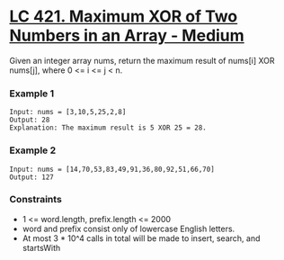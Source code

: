 # [LC 421. Maximum XOR of Two Numbers in an Array - Medium](https://leetcode.com/problems/maximum-xor-of-two-numbers-in-an-array/description/)

Given an integer array nums, return the maximum result of nums[i] XOR nums[j], where 0 <= i <= j < n.


### Example 1

```
Input: nums = [3,10,5,25,2,8]
Output: 28
Explanation: The maximum result is 5 XOR 25 = 28.
```


### Example 2

```
Input: nums = [14,70,53,83,49,91,36,80,92,51,66,70]
Output: 127
```

### Constraints
- 1 <= word.length, prefix.length <= 2000
- word and prefix consist only of lowercase English letters.
- At most 3 * 10^4 calls in total will be made to insert, search, and startsWith